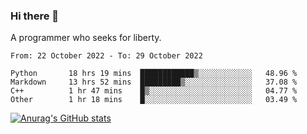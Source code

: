 ### Hi there 👋

<!--
**shejialuo/shejialuo** is a ✨ _special_ ✨ repository because its `README.md` (this file) appears on your GitHub profile.

Here are some ideas to get you started:

- 🔭 I’m currently working on ...
- 🌱 I’m currently learning ...
- 👯 I’m looking to collaborate on ...
- 🤔 I’m looking for help with ...
- 💬 Ask me about ...
- 📫 How to reach me: ...
- 😄 Pronouns: ...
- ⚡ Fun fact: ...
-->

A programmer who seeks for liberty.

<!--START_SECTION:waka-->

```text
From: 22 October 2022 - To: 29 October 2022

Python       18 hrs 19 mins  ████████████▒░░░░░░░░░░░░   48.96 %
Markdown     13 hrs 52 mins  █████████▒░░░░░░░░░░░░░░░   37.08 %
C++          1 hr 47 mins    █▒░░░░░░░░░░░░░░░░░░░░░░░   04.77 %
Other        1 hr 18 mins    █░░░░░░░░░░░░░░░░░░░░░░░░   03.49 %
```

<!--END_SECTION:waka-->

[![Anurag's GitHub stats](https://github-readme-stats.vercel.app/api?username=shejialuo&show_icons=true&theme=dracula)](https://github.com/anuraghazra/github-readme-stats)
